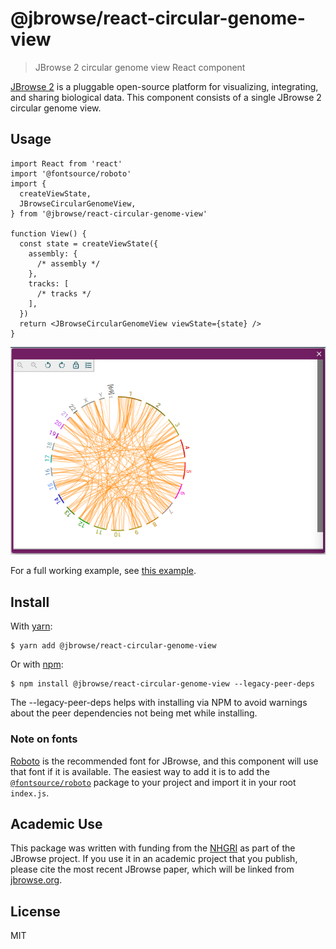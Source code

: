 # @jbrowse/react-circular-genome-view

> JBrowse 2 circular genome view React component

[JBrowse 2](https://jbrowse.org/jb2/) is a pluggable open-source platform for
visualizing, integrating, and sharing biological data. This component consists
of a single JBrowse 2 circular genome view.

## Usage

```tsx
import React from 'react'
import '@fontsource/roboto'
import {
  createViewState,
  JBrowseCircularGenomeView,
} from '@jbrowse/react-circular-genome-view'

function View() {
  const state = createViewState({
    assembly: {
      /* assembly */
    },
    tracks: [
      /* tracks */
    ],
  })
  return <JBrowseCircularGenomeView viewState={state} />
}
```

![](docs/img/exampleView.png)

For a full working example, see [this example](docs/example.md).

## Install

With [yarn](https://yarnpkg.com/):

```
$ yarn add @jbrowse/react-circular-genome-view
```

Or with [npm](https://npmjs.org/):

```
$ npm install @jbrowse/react-circular-genome-view --legacy-peer-deps
```

The --legacy-peer-deps helps with installing via NPM to avoid warnings about
the peer dependencies not being met while installing.

### Note on fonts

[Roboto](https://fonts.google.com/specimen/Roboto) is the recommended font for
JBrowse, and this component will use that font if it is available. The easiest
way to add it is to add the
[`@fontsource/roboto`](https://www.npmjs.com/package/@fontsource/roboto) package
to your project and import it in your root `index.js`.

## Academic Use

This package was written with funding from the [NHGRI](https://genome.gov/) as
part of the JBrowse project. If you use it in an academic project that you
publish, please cite the most recent JBrowse paper, which will be linked from
[jbrowse.org](https://jbrowse.org/).

## License

MIT
